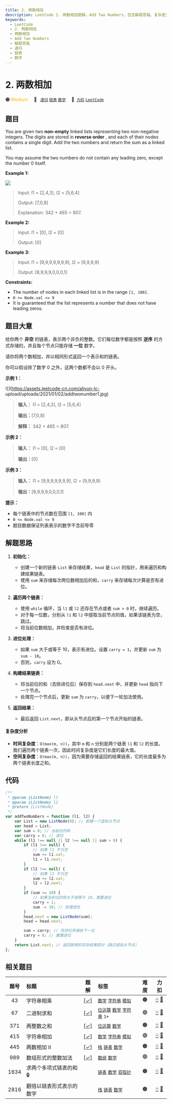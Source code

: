 ```yaml
---
title: 2. 两数相加
description: LeetCode 2. 两数相加题解，Add Two Numbers，包含解题思路、复杂度分析以及完整的 JavaScript 代码实现。
keywords:
  - LeetCode
  - 2. 两数相加
  - 两数相加
  - Add Two Numbers
  - 解题思路
  - 递归
  - 链表
  - 数学
---
```


# 2. 两数相加

🟠 <font color=#ffb800>Medium</font>&emsp; 🔖&ensp; [`递归`](/tag/recursion.md) [`链表`](/tag/linked-list.md) [`数学`](/tag/math.md)&emsp; 🔗&ensp;[`力扣`](https://leetcode.cn/problems/add-two-numbers) [`LeetCode`](https://leetcode.com/problems/add-two-numbers)

## 题目

You are given two **non-empty** linked lists representing two non-negative integers. The digits are stored in **reverse order** , and each of their nodes contains a single digit. Add the two numbers and return the sum as a linked list.

You may assume the two numbers do not contain any leading zero, except the number 0 itself.

**Example 1:**

![](https://assets.leetcode.com/uploads/2020/10/02/addtwonumber1.jpg)

> Input: l1 = [2,4,3], l2 = [5,6,4]
>
> Output: [7,0,8]
>
> Explanation: 342 + 465 = 807.

**Example 2:**

> Input: l1 = [0], l2 = [0]
>
> Output: [0]

**Example 3:**

> Input: l1 = [9,9,9,9,9,9,9], l2 = [9,9,9,9]
>
> Output: [8,9,9,9,0,0,0,1]

**Constraints:**

- The number of nodes in each linked list is in the range `[1, 100]`.
- `0 <= Node.val <= 9`
- It is guaranteed that the list represents a number that does not have leading zeros.

## 题目大意

给你两个 **非空** 的链表，表示两个非负的整数。它们每位数字都是按照 **逆序** 的方式存储的，并且每个节点只能存储 **一位** 数字。

请你将两个数相加，并以相同形式返回一个表示和的链表。

你可以假设除了数字 0 之外，这两个数都不会以 0 开头。

**示例 1：**

![](https://assets.leetcode-cn.com/aliyun-lc-
upload/uploads/2021/01/02/addtwonumber1.jpg)

> **输入：** l1 = [2,4,3], l2 = [5,6,4]
>
> **输出：**[7,0,8]
>
> **解释：** 342 + 465 = 807.

**示例 2：**

> **输入：** l1 = [0], l2 = [0]
>
> **输出：**[0]

**示例 3：**

> **输入：** l1 = [9,9,9,9,9,9,9], l2 = [9,9,9,9]
>
> **输出：**[8,9,9,9,0,0,0,1]

**提示：**

- 每个链表中的节点数在范围 `[1, 100]` 内
- `0 <= Node.val <= 9`
- 题目数据保证列表表示的数字不含前导零

## 解题思路

1. **初始化：**

   - 创建一个新的链表 `List` 来存储结果，`head` 是 `List` 的指针，用来遍历和构建结果链表。
   - 使用 `sum` 来存储每次两位数相加后的和，`carry` 来存储每次计算是否有进位。

2. **遍历两个链表：**

   - 使用 `while` 循环，当 `l1` 或 `l2` 还存在节点或者 `sum > 0` 时，继续遍历。
   - 对于每一位数，分别从 `l1` 和 `l2` 中提取当前节点的值，如果该链表为空，跳过。
   - 将当前位数相加，并检查是否有进位。

3. **进位处理：**

   - 如果 `sum` 大于或等于 10，表示有进位。设置 `carry = 1`，并更新 `sum` 为 `sum - 10`。
   - 否则，`carry` 设为 0。

4. **构建结果链表：**

   - 将当前位的和（去除进位后）保存到 `head.next` 中，并更新 `head` 指向下一个节点。
   - 处理完一个节点后，更新 `sum` 为 `carry`，以便下一轮加法使用。

5. **返回结果：**
   - 最后返回 `List.next`，即从头节点后的第一个节点开始的链表。

#### 复杂度分析

- **时间复杂度**：`O(max(m, n))`，其中 `m` 和 `n` 分别是两个链表 `l1` 和 `l2` 的长度。我们遍历两个链表一次，因此时间复杂度是它们长度的最大值。
- **空间复杂度**：`O(max(m, n))`，因为需要存储返回的结果链表，它的长度最多为两个链表长度之和。

## 代码

```javascript
/**
 * @param {ListNode} l1
 * @param {ListNode} l2
 * @return {ListNode}
 */
var addTwoNumbers = function (l1, l2) {
	var List = new ListNode(0); // 新建一个虚拟头节点
	var head = List;
	var sum = 0; // 当前位的和
	var carry = 0; // 进位
	while (l1 !== null || l2 !== null || sum > 0) {
		if (l1 !== null) {
			// 如果 l1 不为空
			sum += l1.val;
			l1 = l1.next;
		}
		if (l2 !== null) {
			// 如果 l2 不为空
			sum += l2.val;
			l2 = l2.next;
		}
		if (sum >= 10) {
			// 如果当前位的和大于或等于 10，需要进位
			carry = 1;
			sum -= 10; // 处理进位
		}
		head.next = new ListNode(sum);
		head = head.next;

		sum = carry; // 将进位传递给下一位
		carry = 0; // 重置进位
	}
	return List.next; // 返回链表的实际结果部分（跳过虚拟头节点）
};
```

## 相关题目

<!-- prettier-ignore -->
| 题号 | 标题 | 题解 | 标签 | 难度 | 力扣 |
| :------: | :------ | :------: | :------ | :------: | :------: |
| 43 | 字符串相乘 | [[✓]](/problem/0043.md) |  [`数学`](/tag/math.md) [`字符串`](/tag/string.md) [`模拟`](/tag/simulation.md) | 🟠 | [🀄️](https://leetcode.cn/problems/multiply-strings) [🔗](https://leetcode.com/problems/multiply-strings) |
| 67 | 二进制求和 | [[✓]](/problem/0067.md) |  [`位运算`](/tag/bit-manipulation.md) [`数学`](/tag/math.md) [`字符串`](/tag/string.md) `1+` | 🟢 | [🀄️](https://leetcode.cn/problems/add-binary) [🔗](https://leetcode.com/problems/add-binary) |
| 371 | 两整数之和 | [[✓]](/problem/0371.md) |  [`位运算`](/tag/bit-manipulation.md) [`数学`](/tag/math.md) | 🟠 | [🀄️](https://leetcode.cn/problems/sum-of-two-integers) [🔗](https://leetcode.com/problems/sum-of-two-integers) |
| 415 | 字符串相加 | [[✓]](/problem/0415.md) |  [`数学`](/tag/math.md) [`字符串`](/tag/string.md) [`模拟`](/tag/simulation.md) | 🟢 | [🀄️](https://leetcode.cn/problems/add-strings) [🔗](https://leetcode.com/problems/add-strings) |
| 445 | 两数相加 II | [[✓]](/problem/0445.md) |  [`栈`](/tag/stack.md) [`链表`](/tag/linked-list.md) [`数学`](/tag/math.md) | 🟠 | [🀄️](https://leetcode.cn/problems/add-two-numbers-ii) [🔗](https://leetcode.com/problems/add-two-numbers-ii) |
| 989 | 数组形式的整数加法 | [[✓]](/problem/0989.md) |  [`数组`](/tag/array.md) [`数学`](/tag/math.md) | 🟢 | [🀄️](https://leetcode.cn/problems/add-to-array-form-of-integer) [🔗](https://leetcode.com/problems/add-to-array-form-of-integer) |
| 1634 | 求两个多项式链表的和 🔒 |  |  [`链表`](/tag/linked-list.md) [`数学`](/tag/math.md) [`双指针`](/tag/two-pointers.md) | 🟠 | [🀄️](https://leetcode.cn/problems/add-two-polynomials-represented-as-linked-lists) [🔗](https://leetcode.com/problems/add-two-polynomials-represented-as-linked-lists) |
| 2816 | 翻倍以链表形式表示的数字 |  |  [`栈`](/tag/stack.md) [`链表`](/tag/linked-list.md) [`数学`](/tag/math.md) | 🟠 | [🀄️](https://leetcode.cn/problems/double-a-number-represented-as-a-linked-list) [🔗](https://leetcode.com/problems/double-a-number-represented-as-a-linked-list) |